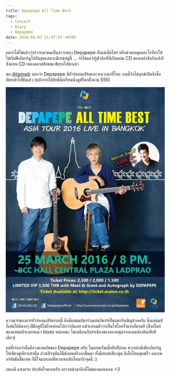 ```yaml
---
title: Depapepe All Time Best
tags:
  - Concert
  - Diary
  - Depapepe
date: 2016-04-07 21:47:52 +0700
---
```


ผมจำไม่ได้แล้วว่าปวารณาตนเป็นสาวกของ Depapepe ตั้งแต่เมื่อไหร่ หรือด้วยเหตุผลอะไรที่ทำให้ได้เริ่มฟังกีตาร์ดูโอ้อันสุดแสนจะมีเสน่ห์คู่นี้ ... จำได้แค่ว่ารู้ตัวอีกทีก็เปิดแผ่น CD ของเดปาซังกับเปเป้ซังแทน CD เพลงคลาสสิกขณะขับรถไปซะแล้ว

พอ [@tamwb][] บอกว่า Depapepe มีทัวร์คอนเสิร์ตและจะแวะมาที่ไทย งานนี้จึงได้ฤกษ์เปิดซิงซื้อบัตรเข้าไปฟังแล้ว (หลังจากใช้สิทธิ์นักเรียนนั่งดูฟรีมาตั้งนาน 555)

![โปสเตอร์คอนเสิร์ต Depapepe All Time Best](/images/poster/depapepe.jpg)

ความเจ๋งของการทัวร์คอนเสิร์ตรอบนี้ คือมีแสตมป์มาร่วมเล่นกีตาร์เป็นแขกรับเชิญด้วยครับ ซึ่งแสตมป์ก็เล่นได้ดีมากๆ ฝีมือสูสีไม่ยิ่งหย่อนไปกว่ากันเลย แม้จะถ่อมตัวว่าเป็นโซโลครั้งแรกก็ตามที (ซึ่งสไตล์ของแสตมป์จะออกแนว blues หน่อยนะ ไม่เหมือนกับสำเนียงของสองหนุ่มจากแดนปลาดิบเสียทีเดียว)

แต่ที่เจ๋งกว่านั้นคือวงแบคอัพของ Depapepe ครับ ในตอนเริ่มเมื่อสิบปีก่อน พวกเค้ามีเพียงกีตาร์ดูโอ้เพียงคู่เดียวเท่านั้น ส่วนปัจจุบันก็มีนักดนตรีงอกขึ้นมา ทั้งมือเบสเสียงนุ่ม อิเล็กโทนสุดพริ้ว และเพอร์คัชชันขั้นเทพ ก็ดีใจมากเลยที่พวกเขาเติบโตมาถึงจุดนี้ :)

เพลงดี แสงสวย ประทับใจมากครับ คราวหน้ามาอีกก็ไม่พลาดแน่นอน <3


[@tamwb]: //twitter.com/tamwb
